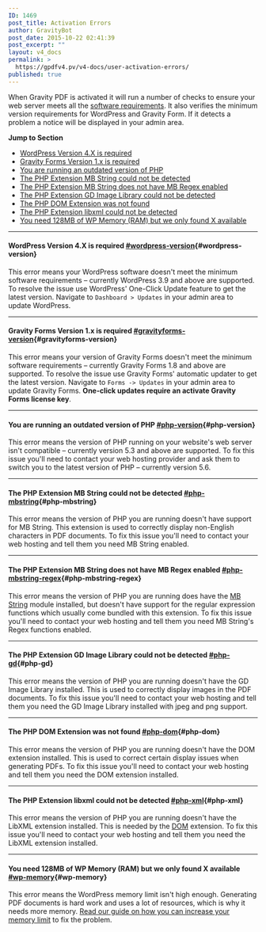 ```yaml
---
ID: 1469
post_title: Activation Errors
author: GravityBot
post_date: 2015-10-22 02:41:39
post_excerpt: ""
layout: v4_docs
permalink: >
  https://gpdfv4.pv/v4-docs/user-activation-errors/
published: true
---
```

When Gravity PDF is activated it will run a number of checks to ensure your web server meets all the [software requirements](#). It also verifies the minimum version requirements for WordPress and Gravity Form. If it detects a problem a notice will be displayed in your admin area. 

**Jump to Section**

* [WordPress Version 4.X is required](#wordpress-version)
* [Gravity Forms Version 1.x is required](#gravityforms-version)
* [You are running an outdated version of PHP](#php-version)
* [The PHP Extension MB String could not be detected](#php-mbstring)
* [The PHP Extension MB String does not have MB Regex enabled](#php-mbstring-regex)
* [The PHP Extension GD Image Library could not be detected](#php-gd)
* [The PHP DOM Extension was not found](#php-dom)
* [The PHP Extension libxml could not be detected](#php-xml)
* [You need 128MB of WP Memory (RAM) but we only found X available](#wp-memory)

---

#### WordPress Version 4.X is required [#wordpress-version](#wordpress-version){#wordpress-version}

This error means your WordPress software doesn't meet the minimum software requirements – currently WordPress 3.9 and above are supported. To resolve the issue use WordPress' One-Click Update feature to get the latest version. Navigate to `Dashboard > Updates` in your admin area to update WordPress.

---

#### Gravity Forms Version 1.x is required [#gravityforms-version](#gravityforms-version){#gravityforms-version}

This error means your version of Gravity Forms doesn't meet the minimum software requirements – currently Gravity Forms 1.8 and above are supported. To resolve the issue use Gravity Forms' automatic updater to get the latest version. Navigate to `Forms -> Updates` in your admin area to update Gravity Forms. **One-click updates require an activate Gravity Forms license key**.

---

#### You are running an outdated version of PHP [#php-version](#php-version){#php-version}

This error means the version of PHP running on your website's web server isn't compatible – currently version 5.3 and above are supported. To fix this issue you'll need to contact your web hosting provider and ask them to switch you to the latest version of PHP – currently version 5.6.

---

#### The PHP Extension MB String could not be detected [#php-mbstring](#php-mbstring){#php-mbstring}

This error means the version of PHP you are running doesn't have support for MB String. This extension is used to correctly display non-English characters in PDF documents. To fix this issue you'll need to contact your web hosting and tell them you need MB String enabled.

---

#### The PHP Extension MB String does not have MB Regex enabled [#php-mbstring-regex](#php-mbstring-regex){#php-mbstring-regex}

This error means the version of PHP you are running does have the [MB String](#php-mbstring) module installed, but doesn't have support for the regular expression functions which usually come bundled with this extension. To fix this issue you'll need to contact your web hosting and tell them you need MB String's Regex functions enabled.

---

#### The PHP Extension GD Image Library could not be detected [#php-gd](#php-gd){#php-gd}

This error means the version of PHP you are running doesn't have the GD Image Library installed. This is used to correctly display images in the PDF documents. To fix this issue you'll need to contact your web hosting and tell them you need the GD Image Library installed with jpeg and png support.

---

#### The PHP DOM Extension was not found [#php-dom](#php-dom){#php-dom}

This error means the version of PHP you are running doesn't have the DOM extension installed. This is used to correct certain display issues when generating PDFs. To fix this issue you'll need to contact your web hosting and tell them you need the DOM extension installed.

---

#### The PHP Extension libxml could not be detected [#php-xml](#php-xml){#php-xml}

This error means the version of PHP you are running doesn't have the LibXML extension installed. This is needed by the [DOM](#php-dom) extension. To fix this issue you'll need to contact your web hosting and tell them you need the LibXML extension installed.

---

#### You need 128MB of WP Memory (RAM) but we only found X available [#wp-memory](#wp-memory){#wp-memory}

This error means the WordPress memory limit isn't high enough. Generating PDF documents is hard work and uses a lot of resources, which is why it needs more memory. [Read our guide on how you can increase your memory limit](https://gpdfv4.pv/v4-docs/increasing-memory-limit/) to fix the problem.
